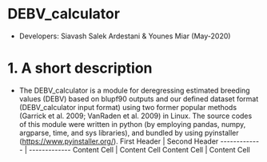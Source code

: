 # DEBV_calculator
* Developers: Siavash Salek Ardestani & Younes Miar (May-2020)
# 1. A short description
* The DEBV_calculator is a module for deregressing estimated breeding values (DEBV) based on blupf90 outputs and our defined dataset format (DEBV_calculator input format) using two former popular methods (Garrick et al. 2009; VanRaden et al. 2009) in Linux. The source codes of this module were written in python (by employing pandas, numpy, argparse, time, and sys libraries), and bundled by using pyinstaller (https://www.pyinstaller.org/).
First Header  | Second Header
------------- | -------------
Content Cell  | Content Cell
Content Cell  | Content Cell
